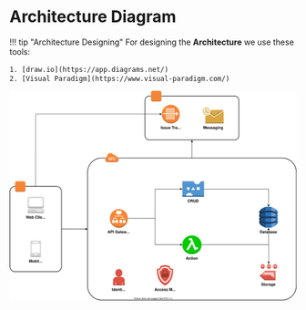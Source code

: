 # Architecture Diagram

<!--prettier-ignore-->
!!! tip "Architecture Designing"
    For designing the **Architecture** we use these tools:

    1. [draw.io](https://app.diagrams.net/)
    2. [Visual Paradigm](https://www.visual-paradigm.com/)

![Architecture Diagram](resources/architecture_diagram.svg)
